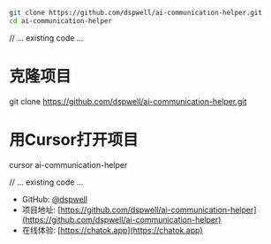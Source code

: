 ```bash
git clone https://github.com/dspwell/ai-communication-helper.git
cd ai-communication-helper
```

// ... existing code ... <rest of installation section>

# 克隆项目
git clone https://github.com/dspwell/ai-communication-helper.git

# 用Cursor打开项目
cursor ai-communication-helper

// ... existing code ... <rest of cursor section>

- GitHub: [@dspwell](https://github.com/dspwell)
- 项目地址: [https://github.com/dspwell/ai-communication-helper](https://github.com/dspwell/ai-communication-helper)
- 在线体验: [https://chatok.app](https://chatok.app)